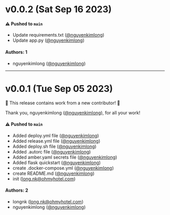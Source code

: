 # v0.0.2 (Sat Sep 16 2023)

#### ⚠️ Pushed to `main`

- Update requirements.txt ([@nguyenkimlong](https://github.com/nguyenkimlong))
- Update app.py ([@nguyenkimlong](https://github.com/nguyenkimlong))

#### Authors: 1

- nguyenkimlong ([@nguyenkimlong](https://github.com/nguyenkimlong))

---

# v0.0.1 (Tue Sep 05 2023)

:tada: This release contains work from a new contributor! :tada:

Thank you, nguyenkimlong ([@nguyenkimlong](https://github.com/nguyenkimlong)), for all your work!

#### ⚠️ Pushed to `main`

- Added deploy.yml file ([@nguyenkimlong](https://github.com/nguyenkimlong))
- Added release.yml file ([@nguyenkimlong](https://github.com/nguyenkimlong))
- Added deploy.sh file ([@nguyenkimlong](https://github.com/nguyenkimlong))
- Added .autorc file ([@nguyenkimlong](https://github.com/nguyenkimlong))
- Added amber.yaml secrets file ([@nguyenkimlong](https://github.com/nguyenkimlong))
- Added flask quickstart ([@nguyenkimlong](https://github.com/nguyenkimlong))
- create .docker-compose.yml ([@nguyenkimlong](https://github.com/nguyenkimlong))
- create README.md ([@nguyenkimlong](https://github.com/nguyenkimlong))
- init (long.nk@ohmyhotel.com)

#### Authors: 2

- longnk (long.nk@ohmyhotel.com)
- nguyenkimlong ([@nguyenkimlong](https://github.com/nguyenkimlong))
